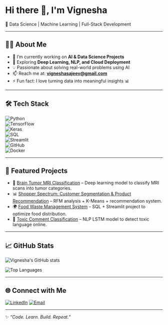 # Hi there 👋, I'm Vignesha
🚀 Data Science | Machine Learning | Full-Stack Development  

---

## 👨‍💻 About Me  
- 🔭 I’m currently working on **AI & Data Science Projects**  
- 🌱 Exploring **Deep Learning, NLP, and Cloud Deployment**  
- 💡 Passionate about solving real-world problems using AI  
- 📫 Reach me at: **vigneshasajeev@gmail.com**  
- ⚡ Fun fact: I love turning data into meaningful insights 📊  

---

## 🛠️ Tech Stack  
![Python](https://img.shields.io/badge/Python-3776AB?style=for-the-badge&logo=python&logoColor=white)  
![TensorFlow](https://img.shields.io/badge/TensorFlow-FF6F00?style=for-the-badge&logo=TensorFlow&logoColor=white)  
![Keras](https://img.shields.io/badge/Keras-D00000?style=for-the-badge&logo=keras&logoColor=white)  
![SQL](https://img.shields.io/badge/SQL-4479A1?style=for-the-badge&logo=MySQL&logoColor=white)  
![Streamlit](https://img.shields.io/badge/Streamlit-FF4B4B?style=for-the-badge&logo=streamlit&logoColor=white)  
![GitHub](https://img.shields.io/badge/GitHub-100000?style=for-the-badge&logo=github&logoColor=white)  
![Docker](https://img.shields.io/badge/Docker-2496ED?style=for-the-badge&logo=docker&logoColor=white)  

---

## 📌 Featured Projects  
- 🧠 [Brain Tumor MRI Classification](https://github.com/Vignesha-S/brain-tumor-mri-classification) – Deep learning model to classify MRI scans into tumor categories.  
- 📊 [Shopper Spectrum: Customer Segmentation & Product Recommendation](https://github.com/Vignesha-S/shopper-spectrum-rfm-recommender) – RFM analysis + K-Means + recommendation system.  
- 🌍 [Food Waste Management System](https://github.com/Vignesha-S/Food-Waste-Management) – SQL + Streamlit project to optimize food distribution.  
- 📝 [Toxic Comment Classification](https://github.com/Vignesha-S/Comment-Toxicity-Detection) – NLP LSTM model to detect toxic language online.  

---

## 📈 GitHub Stats  
![Vignesha's GitHub stats](https://github-readme-stats.vercel.app/api?username=YOUR_USERNAME&show_icons=true&theme=radical)  

![Top Languages](https://github-readme-stats.vercel.app/api/top-langs/?username=YOUR_USERNAME&layout=compact&theme=radical)  

---

## 🌐 Connect with Me  
[![LinkedIn](https://img.shields.io/badge/LinkedIn-0077B5?style=for-the-badge&logo=linkedin&logoColor=white)]([https://www.linkedin.com/in/yourprofile/](https://www.linkedin.com/in/vignesha-s/))  
[![Email](https://img.shields.io/badge/Email-D14836?style=for-the-badge&logo=gmail&logoColor=white)](mailto:vigneshasajeev@gmail.com)  

---

✨ _“Code. Learn. Build. Repeat.”_  
